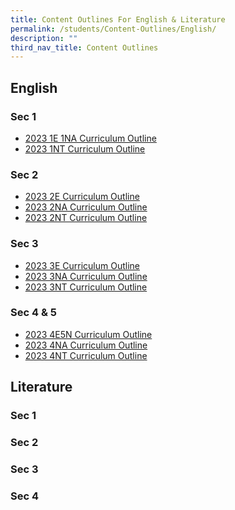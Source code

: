 ```yaml
---
title: Content Outlines For English & Literature
permalink: /students/Content-Outlines/English/
description: ""
third_nav_title: Content Outlines
---
```

English
-------
### Sec 1
* [2023 1E 1NA Curriculum Outline](/files/Content%20Outlines%20For%20English/2023%201E%20%201NA%20Curriculum%20Outline.pdf)
* [2023 1NT Curriculum Outline](/files/Content%20Outlines%20For%20English/2023%201NT%20Curriculum%20Outline.pdf)


### Sec 2
* [2023 2E Curriculum Outline](/files/Content%20Outlines%20For%20English/2023%202E%20Curriculum%20Outline.pdf)
* [2023 2NA Curriculum Outline](/files/Content%20Outlines%20For%20English/2023%202NA%20Curriculum%20Outline.pdf)
* [2023 2NT Curriculum Outline](/files/Content%20Outlines%20For%20English/2023%202NT%20Curriculum%20Outline.pdf)


### Sec 3
* [2023 3E Curriculum Outline](/files/Content%20Outlines%20For%20English/2023%203E%20Curriculum%20Outline.pdf)
* [2023 3NA Curriculum Outline](/files/Content%20Outlines%20For%20English/2023%203NA%20EL%20Curriculum%20Outline.pdf)
* [2023 3NT Curriculum Outline](/files/Content%20Outlines%20For%20English/2023%203NT%20Curriculum%20Outline.pdf)


### Sec 4 & 5
* [2023 4E5N Curriculum Outline](/files/Content%20Outlines%20For%20English/2023%204E5N%20EL%20Curriculum%20Outline.pdf)
* [2023 4NA Curriculum Outline](/files/Content%20Outlines%20For%20English/2023%204NA%20Curriculum%20Outline.pdf)
* [2023 4NT Curriculum Outline](/files/Content%20Outlines%20For%20English/2023%204NT%20Curriculum%20Outline.pdf)



Literature
----------

###   Sec 1


### Sec 2


### Sec 3


### Sec 4